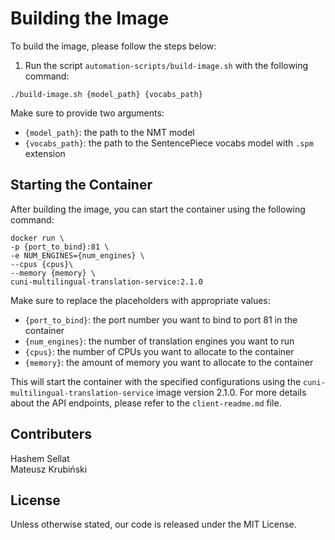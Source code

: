 # Building the Image

To build the image, please follow the steps below:

1. Run the script `automation-scripts/build-image.sh` with the following command:

```
./build-image.sh {model_path} {vocabs_path}
```

Make sure to provide two arguments:

- `{model_path}`: the path to the NMT model
- `{vocabs_path}`: the path to the SentencePiece vocabs model with `.spm` extension

## Starting the Container

After building the image, you can start the container using the following command:

```
docker run \
-p {port_to_bind}:81 \
-e NUM_ENGINES={num_engines} \
--cpus {cpus}\
--memory {memory} \
cuni-multilingual-translation-service:2.1.0
```

Make sure to replace the placeholders with appropriate values:

- `{port_to_bind}`: the port number you want to bind to port 81 in the container
- `{num_engines}`: the number of translation engines you want to run
- `{cpus}`: the number of CPUs you want to allocate to the container
- `{memory}`: the amount of memory you want to allocate to the container

This will start the container with the specified configurations using the `cuni-multilingual-translation-service` image version 2.1.0.
For more details about the API endpoints, please refer to the `client-readme.md` file.

## Contributers
Hashem Sellat  
Mateusz Krubiński  

## License

Unless otherwise stated, our code is released under the MIT License.
